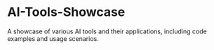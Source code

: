 # AI-Tools-Showcase
A showcase of various AI tools and their applications, including code examples and usage scenarios.
